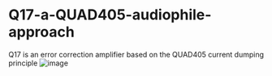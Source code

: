# Q17-a-QUAD405-audiophile-approach
Q17 is an error correction amplifier based on the QUAD405 current dumping principle
![image](https://user-images.githubusercontent.com/22703498/129330605-c93fc8af-65c4-4e56-8a2d-c02d22d79e27.png)

